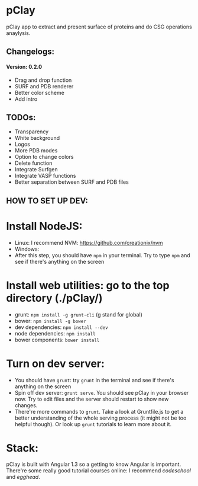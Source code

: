 # pClay
pClay app to extract and present surface of proteins and do CSG operations anaylysis.

## Changelogs:
#### Version: 0.2.0
* Drag and drop function
* SURF and PDB renderer
* Better color scheme
* Add intro

## TODOs:
* Transparency
* White background
* Logos
* More PDB modes
* Option to change colors
* Delete function
* Integrate Surfgen
* Integrate VASP functions
* Better separation between SURF and PDB files

## HOW TO SET UP DEV:
# Install NodeJS:
* Linux: I recommend NVM: https://github.com/creationix/nvm
* Windows: 
* After this step, you should have `npm` in your terminal. Try to type `npm` and see if there's anything on the screen

# Install web utilities: go to the top directory (./pClay/)
* grunt: `npm install -g grunt-cli` (g stand for global)
* bower: `npm install -g bower`
* dev dependencies: `npm install --dev`
* node dependencies: `npm install`
* bower components: `bower install`

# Turn on dev server:
* You should have `grunt`: try `grunt` in the terminal and see if there's anything on the screen  
* Spin off dev server: `grunt serve`. You should see pClay in your browser now. Try to edit files and the server should restart to show new changes.
* There're more commands to `grunt`. Take a look at Gruntfile.js to get a better understanding of the whole serving process (it might not be too helpful though). Or look up `grunt` tutorials to learn more about it.

# Stack:
pClay is built with Angular 1.3 so a getting to know Angular is important. There're some really good tutorial courses online: I recommend *codeschool* and *egghead*. 
